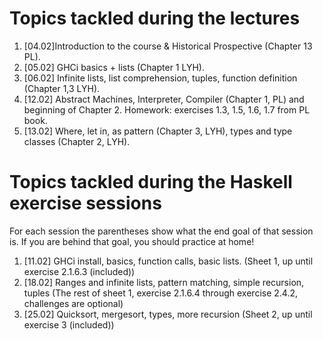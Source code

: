 # Topics tackled during the lectures

1. [04.02]Introduction to the course & Historical Prospective (Chapter 13 PL).
1. [05.02] GHCi basics + lists (Chapter 1 LYH).
1. [06.02] Infinite lists, list comprehension, tuples, function definition (Chapter 1,3 LYH).
1. [12.02] Abstract Machines, Interpreter, Compiler (Chapter 1, PL) and beginning of Chapter 2.
   Homework: exercises 1.3, 1.5, 1.6, 1.7 from PL book.
1. [13.02] Where, let in, as pattern (Chapter 3, LYH), types and type classes (Chapter 2, LYH).


# Topics tackled during the Haskell exercise sessions
For each session the parentheses show what the end goal of that session is. If you are behind that goal, you should practice at home!

1. [11.02] GHCi install, basics, function calls, basic lists. (Sheet 1, up until exercise 2.1.6.3 (included))
1. [18.02] Ranges and infinite lists, pattern matching, simple recursion, tuples (The rest of sheet 1, exercise 2.1.6.4 through exercise 2.4.2, challenges are optional)
1. [25.02] Quicksort, mergesort, types, more recursion (Sheet 2, up until exercise 3 (included))

